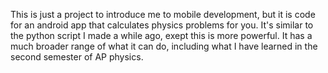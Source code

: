 This is just a project to introduce me to mobile development, but it is code for an android app that calculates physics problems for you.
It's similar to the python script I made a while ago, exept this is more powerful. 
It has a much broader range of what it can do, including what I have learned in the second semester of AP physics.
